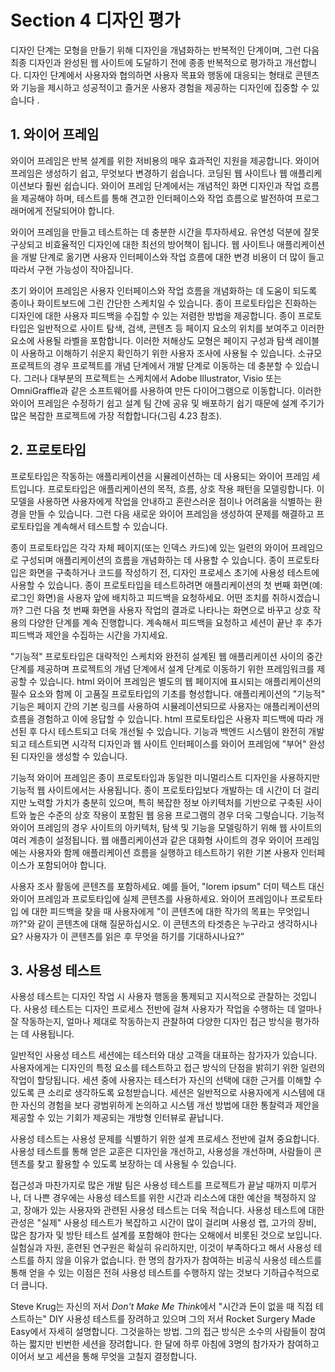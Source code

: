 # Section 4 디자인 평가

디자인 단계는 모형을 만들기 위해 디자인을 개념화하는 반복적인 단계이며, 그런 다음 최종 디자인과 완성된 웹 사이트에 도달하기 전에 종종 반복적으로 평가하고 개선합니다. 디자인 단계에서 사용자와 협의하면 사용자 목표와 행동에 대응되는 형태로 콘텐츠와 기능을 제시하고 성공적이고 즐거운 사용자 경험을 제공하는 디자인에 집중할 수 있습니다 .

## 1. 와이어 프레임

와이어 프레임은 반복 설계를 위한 저비용의 매우 효과적인 지원을 제공합니다. 와이어 프레임은 생성하기 쉽고, 무엇보다 변경하기 쉽습니다. 코딩된 웹 사이트나 웹 애플리케이션보다 훨씬 쉽습니다. 와이어 프레임 단계에서는 개념적인 화면 디자인과 작업 흐름을 제공해야 하며, 테스트를 통해 견고한 인터페이스와 작업 흐름으로 발전하여 프로그래머에게 전달되어야 합니다.

와이어 프레임을 만들고 테스트하는 데 충분한 시간을 투자하세요. 유연성 덕분에 잘못 구상되고 비효율적인 디자인에 대한 최선의 방어책이 됩니다. 웹 사이트나 애플리케이션을 개발 단계로 옮기면 사용자 인터페이스와 작업 흐름에 대한 변경 비용이 더 많이 들고 따라서 구현 가능성이 작아집니다.

초기 와이어 프레임은 사용자 인터페이스와 작업 흐름을 개념화하는 데 도움이 되도록 종이나 화이트보드에 그린 간단한 스케치일 수 있습니다. 종이 프로토타입은 진화하는 디자인에 대한 사용자 피드백을 수집할 수 있는 저렴한 방법을 제공합니다. 종이 프로토타입은 일반적으로 사이트 탐색, 검색, 콘텐츠 등 페이지 요소의 위치를 보여주고 이러한 요소에 사용될 라벨을 포함합니다. 이러한 저해상도 모형은 페이지 구성과 탐색 레이블이 사용하고 이해하기 쉬운지 확인하기 위한 사용자 조사에 사용될 수 있습니다. 소규모 프로젝트의 경우 프로젝트를 개념 단계에서 개발 단계로 이동하는 데 충분할 수 있습니다. 그러나 대부분의 프로젝트는 스케치에서 Adobe Illustrator, Visio 또는 OmniGraffle과 같은 소프트웨어를 사용하여 만든 다이어그램으로 이동합니다. 이러한 와이어 프레임은 수정하기 쉽고 설계 팀 간에 공유 및 배포하기 쉽기 때문에 설계 주기가 많은 복잡한 프로젝트에 가장 적합합니다(그림 4.23 참조).

## 2. 프로토타입

프로토타입은 작동하는 애플리케이션을 시뮬레이션하는 데 사용되는 와이어 프레임 세트입니다. 프로토타입은 애플리케이션의 목적, 흐름, 상호 작용 패턴을 모델링합니다. 이 모델을 사용하면 사용자에게 작업을 안내하고 혼란스러운 점이나 어려움을 식별하는 환경을 만들 수 있습니다. 그런 다음 새로운 와이어 프레임을 생성하여 문제를 해결하고 프로토타입을 계속해서 테스트할 수 있습니다.

종이 프로토타입은 각각 자체 페이지(또는 인덱스 카드)에 있는 일련의 와이어 프레임으로 구성되며 애플리케이션의 흐름을 개념화하는 데 사용할 수 있습니다. 종이 프로토타입은 화면을 구축하거나 코드를 작성하기 전, 디자인 프로세스 초기에 사용성 테스트에 사용할 수 있습니다. 종이 프로토타입을 테스트하려면 애플리케이션의 첫 번째 화면(예: 로그인 화면)을 사용자 앞에 배치하고 피드백을 요청하세요. 어떤 조치를 취하시겠습니까? 그런 다음 첫 번째 화면을 사용자 작업의 결과로 나타나는 화면으로 바꾸고 상호 작용의 다양한 단계를 계속 진행합니다. 계속해서 피드백을 요청하고 세션이 끝난 후 추가 피드백과 제안을 수집하는 시간을 가지세요.

"기능적" 프로토타입은 대략적인 스케치와 완전히 설계된 웹 애플리케이션 사이의 중간 단계를 제공하며 프로젝트의 개념 단계에서 설계 단계로 이동하기 위한 프레임워크를 제공할 수 있습니다. html 와이어 프레임은 별도의 웹 페이지에 표시되는 애플리케이션의 필수 요소와 함께 이 고품질 프로토타입의 기초를 형성합니다. 애플리케이션의 "기능적" 기능은 페이지 간의 기본 링크를 사용하여 시뮬레이션되므로 사용자는 애플리케이션의 흐름을 경험하고 이에 응답할 수 있습니다. html 프로토타입은 사용자 피드백에 따라 개선된 후 다시 테스트되고 더욱 개선될 수 있습니다. 기능과 백엔드 시스템이 완전히 개발되고 테스트되면 시각적 디자인과 웹 사이트 인터페이스를 와이어 프레임에 "부어" 완성된 디자인을 생성할 수 있습니다.

기능적 와이어 프레임은 종이 프로토타입과 동일한 미니멀리스트 디자인을 사용하지만 기능적 웹 사이트에서는 사용됩니다. 종이 프로토타입보다 개발하는 데 시간이 더 걸리지만 노력할 가치가 충분히 있으며, 특히 복잡한 정보 아키텍처를 기반으로 구축된 사이트와 높은 수준의 상호 작용이 포함된 웹 응용 프로그램의 경우 더욱 그렇습니다. 기능적 와이어 프레임의 경우 사이트의 아키텍처, 탐색 및 기능을 모델링하기 위해 웹 사이트의 여러 계층이 설정됩니다. 웹 애플리케이션과 같은 대화형 사이트의 경우 와이어 프레임에는 사용자와 함께 애플리케이션 흐름을 실행하고 테스트하기 위한 기본 사용자 인터페이스가 포함되어야 합니다.

사용자 조사 활동에 콘텐츠를 포함하세요. 예를 들어, "lorem ipsum" 더미 텍스트 대신 와이어 프레임과 프로토타입에 실제 콘텐츠를 사용하세요. 와이어 프레임이나 프로토타입 에 대한 피드백을 찾을 때 사용자에게 "이 콘텐츠에 대한 작가의 목표는 무엇입니까?"와 같이 콘텐츠에 대해 질문하십시오. 이 콘텐츠의 타겟층은 누구라고 생각하시나요? 사용자가 이 콘텐츠를 읽은 후 무엇을 하기를 기대하시나요?”

## 3. 사용성 테스트

사용성 테스트는 디자인 작업 시 사용자 행동을 통제되고 지시적으로 관찰하는 것입니다. 사용성 테스트는 디자인 프로세스 전반에 걸쳐 사용자가 작업을 수행하는 데 얼마나 잘 작동하는지, 얼마나 제대로 작동하는지 관찰하여 다양한 디자인 접근 방식을 평가하는 데 사용됩니다.

일반적인 사용성 테스트 세션에는 테스터와 대상 고객을 대표하는 참가자가 있습니다. 사용자에게는 디자인의 특정 요소를 테스트하고 접근 방식의 단점을 밝히기 위한 일련의 작업이 할당됩니다. 세션 중에 사용자는 테스터가 자신의 선택에 대한 근거를 이해할 수 있도록 큰 소리로 생각하도록 요청받습니다. 세션은 일반적으로 사용자에게 시스템에 대한 자신의 경험을 보다 광범위하게 논의하고 시스템 개선 방법에 대한 통찰력과 제안을 제공할 수 있는 기회가 제공되는 개방형 인터뷰로 끝납니다.

사용성 테스트는 사용성 문제를 식별하기 위한 설계 프로세스 전반에 걸쳐 중요합니다. 사용성 테스트를 통해 얻은 교훈은 디자인을 개선하고, 사용성을 개선하며, 사람들이 콘텐츠를 찾고 활용할 수 있도록 보장하는 데 사용될 수 있습니다.

접근성과 마찬가지로 많은 개발 팀은 사용성 테스트를 프로젝트가 끝날 때까지 미루거나, 더 나쁜 경우에는 사용성 테스트를 위한 시간과 리소스에 대한 예산을 책정하지 않고, 장애가 있는 사용자와 관련된 사용성 테스트는 더욱 적습니다. 사용성 테스트에 대한 관성은 "실제" 사용성 테스트가 복잡하고 시간이 많이 걸리며 사용성 랩, 고가의 장비, 많은 참가자 및 방탄 테스트 설계를 포함해야 한다는 오해에서 비롯된 것으로 보입니다. 실험실과 자원, 훈련된 연구원은 확실히 유리하지만, 이것이 부족하다고 해서 사용성 테스트를 하지 않을 이유가 없습니다. 한 명의 참가자가 참여하는 비공식 사용성 테스트를 통해 얻을 수 있는 이점은 전혀 사용성 테스트를 수행하지 않는 것보다 기하급수적으로 더 큽니다.

Steve Krug는 자신의 저서 *Don't Make Me Think*에서 "시간과 돈이 없을 때 직접 테스트하는" DIY 사용성 테스트를 장려하고 있으며 그의 저서 Rocket Surgery Made Easy에서 자세히 설명합니다. 그것을하는 방법. 그의 접근 방식은 소수의 사람들이 참여하는 짧지만 빈번한 세션을 장려합니다. 한 달에 하루 아침에 3명의 참가자가 참여하고 이어서 보고 세션을 통해 무엇을 고칠지 결정합니다.
